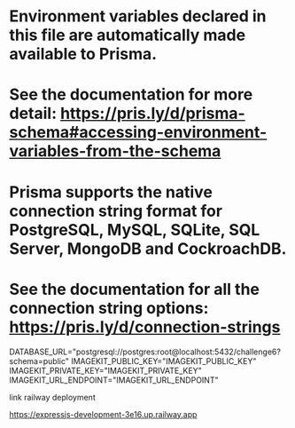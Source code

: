 # Environment variables declared in this file are automatically made available to Prisma.

# See the documentation for more detail: https://pris.ly/d/prisma-schema#accessing-environment-variables-from-the-schema

# Prisma supports the native connection string format for PostgreSQL, MySQL, SQLite, SQL Server, MongoDB and CockroachDB.

# See the documentation for all the connection string options: https://pris.ly/d/connection-strings

DATABASE_URL="postgresql://postgres:root@localhost:5432/challenge6?schema=public"
IMAGEKIT_PUBLIC_KEY="IMAGEKIT_PUBLIC_KEY"
IMAGEKIT_PRIVATE_KEY="IMAGEKIT_PRIVATE_KEY"
IMAGEKIT_URL_ENDPOINT="IMAGEKIT_URL_ENDPOINT"


link railway deployment 

https://expressjs-development-3e16.up.railway.app
